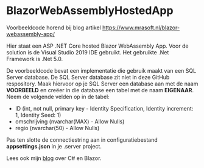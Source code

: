 # BlazorWebAssemblyHostedApp
Voorbeeldcode horend bij blog artikel https://www.mrasoft.nl/blazor-webassembly-app/

Hier staat een ASP .NET Core hosted Blazor WebAssembly App. Voor de solution is de Visual Studio 2019 IDE gebruikt. Het gebruikte .Net Framework is .Net 5.0.

De voorbeeldcode bevat een implementatie die gebruik maakt van een SQL Server database. De SQL Server database zit niet in deze GitHub respository. Maak hiervoor op je SQL Server een database aan met de naam **VOORBEELD** en creëer in die database een tabel met de naam **EIGENAAR**. Neem de volgende velden op in de tabel:
- ID (int, not null, primary key - Identity Specification, Identity increment: 1, Identity Seed: 1)
- omschrijving (nvarchar(MAX) - Allow Nulls)
- regio (nvarchar(50) - Allow Nulls)

Pas ten slotte de connectiestring aan in configuratiebestand **appsettings.json** in je .server project.

Lees ook mijn [blog](https://www.mrasoft.nl) over C# en Blazor.
